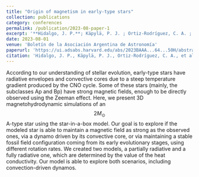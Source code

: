 ```yaml
---
title: "Origin of magnetism in early-type stars"
collection: publications
category: conferences
permalink: /publication/2023-08-paper-1
excerpt: '**Hidalgo, J. P.**; Käpylä, P. J. ; Ortiz-Rodríguez, C. A. ; Navarrete, F. H. ; Toro, B. ; Schleicher, D. R. G.'
date: 2023-08-01
venue: 'Boletín de la Asociación Argentina de Astronomía'
paperurl: 'https://ui.adsabs.harvard.edu/abs/2023BAAA...64...50H/abstract'
citation: 'Hidalgo, J. P., Käpylä, P. J., Ortiz-Rodríguez, C. A., et al. 2023, BAAA, 64, 50'
---
```

According to our understanding of stellar evolution, early-type stars have radiative envelopes and convective cores due to a steep temperature gradient produced by the CNO cycle. Some of these stars (mainly, the subclasses Ap and Bp) have strong magnetic fields, enough to be directly observed using the Zeeman effect. Here, we present 3D magnetohydrodynamic simulations of an $$2 M_\odot$$ A-type star using the star-in-a-box model. Our goal is to explore if the modeled star is able to maintain a magnetic field as strong as the observed ones, via a dynamo driven by its convective core, or via maintaining a stable fossil field configuration coming from its early evolutionary stages, using different rotation rates. We created two models, a partially radiative and a fully radiative one, which are determined by the value of the heat conductivity. Our model is able to explore both scenarios, including convection-driven dynamos.
